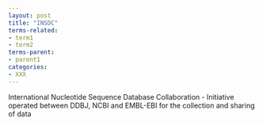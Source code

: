 ```yaml
---
layout: post
title: "INSDC"
terms-related:
- term1
- term2
terms-parent:
- parent1
categories:
- XXX
---
```


International Nucleotide Sequence Database Collaboration - Initiative operated between DDBJ, NCBI and EMBL-EBI for the collection and sharing of data 
